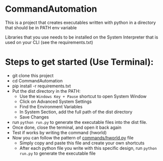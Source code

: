# CommandAutomation
This is a project that creates executables written with python in a directory that should be in PATH env variable

Libraries that you use needs to be installed on the System Interpreter that is used on your CLI (see the requirements.txt)


# Steps to get started (Use Terminal):

 - git clone this project
 - cd CommandAutomation
 - pip install -r requirements.txt
 - Put the dist directory in the PATH:
   - Use the `Windows Key + Pause` shortcut to open System Window
   - Click on Advanced System Settings
   - Find the Environment Variables
   - In System Section, add the full path of the dist directory
   - Save Changes
 - run `python run.py` to generate the executable files into the dist file.
 - Once done, close the terminal, and open it back again
 - Test if works by writing the command (hworld)
 - Now you can follow the pattern of [commands/hworld.py](commands/hworld.py) file
   - Simply copy and paste this file and create your own shortcuts
   - After each python file you write with this specific design, run `python run.py` to generate the executable file
 
